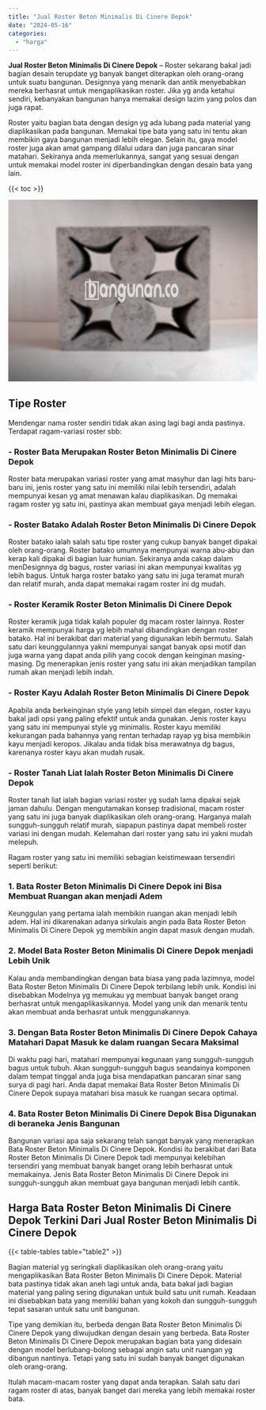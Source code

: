 ```yaml
---
title: "Jual Roster Beton Minimalis Di Cinere Depok"
date: "2024-05-16"
categories: 
  - "harga"
---
```


**Jual Roster Beton Minimalis Di Cinere Depok** – Roster sekarang bakal jadi bagian desain terupdate yg banyak banget diterapkan oleh orang-orang untuk suatu bangunan. Designnya yang menarik dan antik menyebabkan mereka berhasrat untuk mengaplikasikan roster. Jika yg anda ketahui sendiri, kebanyakan bangunan hanya memakai design lazim yang polos dan juga rapat.

Roster yaitu bagian bata dengan design yg ada lubang pada material yang diaplikasikan pada bangunan. Memakai tipe bata yang satu ini tentu akan membikin gaya bangunan menjadi lebih elegan. Selain itu, gaya model roster juga akan amat gampang dilalui udara dan juga pancaran sinar matahari. Sekiranya anda memerlukannya, sangat yang sesuai dengan untuk memakai model roster ini diperbandingkan dengan desain bata yang lain.

{{< toc >}}

![Jual Roster Beton Minimalis Di Cinere Depok](/images/bata-roster-minimalis-22.png)

## Tipe Roster

Mendengar nama roster sendiri tidak akan asing lagi bagi anda pastinya. Terdapat ragam-variasi roster sbb:

### \- Roster Bata Merupakan Roster Beton Minimalis Di Cinere Depok

Roster bata merupakan variasi roster yang amat masyhur dan lagi hits baru-baru ini, jenis roster yang satu ini memiliki nilai lebih tersendiri, adalah mempunyai kesan yg amat menawan kalau diaplikasikan. Dg memakai ragam roster yg satu ini, pastinya akan membuat gaya menjadi lebih elegan.

### \- Roster Batako Adalah Roster Beton Minimalis Di Cinere Depok

Roster batako ialah salah satu tipe roster yang cukup banyak banget dipakai oleh orang-orang. Roster batako umumnya mempunyai warna abu-abu dan kerap kali dipakai di bagian luar hunian. Sekiranya anda cakap dalam menDesignnya dg bagus, roster variasi ini akan mempunyai kwalitas yg lebih bagus. Untuk harga roster batako yang satu ini juga teramat murah dan relatif murah, anda dapat memakai ragam roster ini dg mudah.

### \- Roster Keramik Roster Beton Minimalis Di Cinere Depok

Roster keramik juga tidak kalah populer dg macam roster lainnya. Roster keramik mempunyai harga yg lebih mahal dibandingkan dengan roster batako. Hal ini berakibat dari material yang digunakan lebih bermutu. Salah satu dari keunggulannya yakni mempunyai sangat banyak opsi motif dan juga warna yang dapat anda pilih yang cocok dengan keinginan masing-masing. Dg menerapkan jenis roster yang satu ini akan menjadikan tampilan rumah akan menjadi lebih indah.

### \- Roster Kayu Adalah Roster Beton Minimalis Di Cinere Depok

Apabila anda berkeinginan style yang lebih simpel dan elegan, roster kayu bakal jadi opsi yang paling efektif untuk anda gunakan. Jenis roster kayu yang satu ini mempunyai style yg minimalis. Roster kayu memiliki kekurangan pada bahannya yang rentan terhadap rayap yg bisa membikin kayu menjadi keropos. Jikalau anda tidak bisa merawatnya dg bagus, karenanya roster kayu akan mudah rusak.

### \- Roster Tanah Liat Ialah Roster Beton Minimalis Di Cinere Depok

Roster tanah liat ialah bagian variasi roster yg sudah lama dipakai sejak jaman dahulu. Dengan mengutamakan konsep tradisional, macam roster yang satu ini juga banyak diaplikasikan oleh orang-orang. Harganya malah sungguh-sungguh relatif murah, siapapun pastinya dapat membeli roster variasi ini dengan mudah. Kelemahan dari roster yang satu ini yakni mudah melepuh.

Ragam roster yang satu ini memiliki sebagian keistimewaan tersendiri seperti berikut:

### 1\. Bata Roster Beton Minimalis Di Cinere Depok ini Bisa Membuat Ruangan akan menjadi Adem

Keunggulan yang pertama ialah membikin ruangan akan menjadi lebih adem. Hal ini dikarenakan adanya sirkulais angin pada Bata Roster Beton Minimalis Di Cinere Depok yg membikin angin dapat masuk dengan mudah.

### 2\. Model Bata Roster Beton Minimalis Di Cinere Depok menjadi Lebih Unik

Kalau anda membandingkan dengan bata biasa yang pada lazimnya, model Bata Roster Beton Minimalis Di Cinere Depok terbilang lebih unik. Kondisi ini disebabkan Modelnya yg memukau yg membuat banyak banget orang berhasrat untuk mengaplikasikannya. Model yang unik dan menarik tentu akan membuat anda berhasrat untuk menggunakannya.

### 3\. Dengan Bata Roster Beton Minimalis Di Cinere Depok Cahaya Matahari Dapat Masuk ke dalam ruangan Secara Maksimal

Di waktu pagi hari, matahari mempunyai kegunaan yang sungguh-sungguh bagus untuk tubuh. Akan sungguh-sungguh bagus seandainya komponen dalam tempat tinggal anda juga bisa mendapatkan pancaran sinar sang surya di pagi hari. Anda dapat memakai Bata Roster Beton Minimalis Di Cinere Depok supaya matahari bisa masuk ke ruangan secara optimal.

### 4\. Bata Roster Beton Minimalis Di Cinere Depok Bisa Digunakan di beraneka Jenis Bangunan

Bangunan variasi apa saja sekarang telah sangat banyak yang menerapkan Bata Roster Beton Minimalis Di Cinere Depok. Kondisi itu berakibat dari Bata Roster Beton Minimalis Di Cinere Depok tadi mempunyai kelebihan tersendiri yang membuat banyak banget orang lebih berhasrat untuk memakainya. Jenis Bata Roster Beton Minimalis Di Cinere Depok ini sungguh-sungguh akan membuat gaya bangunan menjadi lebih cantik.

## Harga Bata Roster Beton Minimalis Di Cinere Depok Terkini Dari Jual Roster Beton Minimalis Di Cinere Depok

{{< table-tables table="table2" >}}

Bagian material yg seringkali diaplikasikan oleh orang-orang yaitu mengaplikasikan Bata Roster Beton Minimalis Di Cinere Depok. Material bata pastinya tidak akan aneh lagi untuk anda, bata bakal jadi bagian material yang paling sering digunakan untuk build satu unit rumah. Keadaan ini disebabkan bata yang memiliki bahan yang kokoh dan sungguh-sungguh tepat sasaran untuk satu unit bangunan.

Tipe yang demikian itu, berbeda dengan Bata Roster Beton Minimalis Di Cinere Depok yang diwujudkan dengan desain yang berbeda. Bata Roster Beton Minimalis Di Cinere Depok merupakan bagian bata yang didesain dengan model berlubang-bolong sebagai angin satu unit ruangan yg dibangun nantinya. Tetapi yang satu ini sudah banyak banget digunakan oleh orang-orang.

Itulah macam-macam roster yang dapat anda terapkan. Salah satu dari ragam roster di atas, banyak banget dari mereka yang lebih memakai roster bata.

